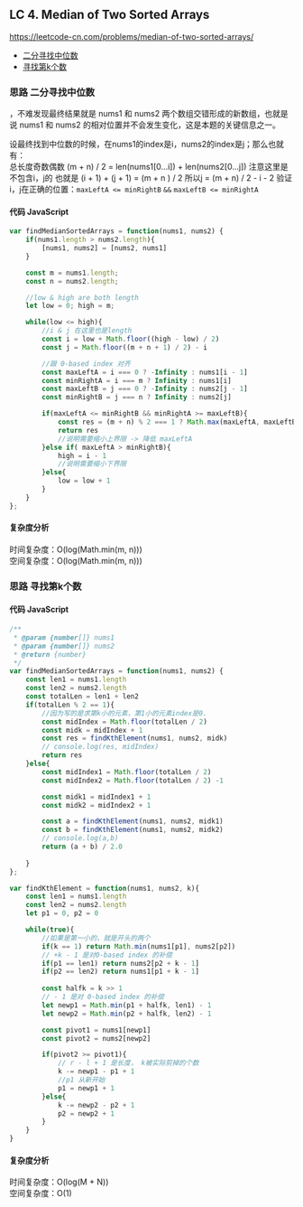 ## LC 4. Median of Two Sorted Arrays
https://leetcode-cn.com/problems/median-of-two-sorted-arrays/
- [二分寻找中位数](#思路-二分寻找中位数)
- [寻找第k个数](#思路-寻找第k个数)

### 思路 二分寻找中位数
，不难发现最终结果就是 nums1 和 nums2 两个数组交错形成的新数组，也就是说 nums1 和 nums2 的相对位置并不会发生变化，这是本题的关键信息之一。  

设最终找到中位数的时候，在nums1的index是i，nums2的index是j；那么也就有：  
总长度奇数偶数 (m + n) / 2 = len(nums1[0...i]) + len(nums2[0...j]) 注意这里是不包含i，j的 
也就是 (i + 1) + (j + 1) = (m + n ) / 2 
所以j = (m + n) / 2 - i - 2 
验证i，j在正确的位置：`maxLeftA <= minRightB` `&&` `maxLeftB <= minRightA`
#### 代码 JavaScript

```JavaScript
var findMedianSortedArrays = function(nums1, nums2) {
    if(nums1.length > nums2.length){
        [nums1, nums2] = [nums2, nums1]
    }

    const m = nums1.length;
    const n = nums2.length;

    //low & high are both length
    let low = 0; high = m;

    while(low <= high){
        //i & j 在这里也是length
        const i = low + Math.floor((high - low) / 2)
        const j = Math.floor((m + n + 1) / 2) - i

        //跟 0-based index 对齐
        const maxLeftA = i === 0 ? -Infinity : nums1[i - 1]
        const minRightA = i === m ? Infinity : nums1[i]
        const maxLeftB = j === 0 ? -Infinity : nums2[j - 1]
        const minRightB = j === n ? Infinity : nums2[j]

        if(maxLeftA <= minRightB && minRightA >= maxLeftB){
            const res = (m + n) % 2 === 1 ? Math.max(maxLeftA, maxLeftB) : (Math.max(maxLeftA, maxLeftB) + Math.min(minRightA, minRightB)) / 2
            return res
            //说明需要缩小上界限 -> 降低 maxLeftA
        }else if( maxLeftA > minRightB){
            high = i - 1
            //说明需要缩小下界限
        }else{
            low = low + 1
        }
    }
};

```

#### 复杂度分析
时间复杂度：O(log(Math.min(m, n))) </br>
空间复杂度：O(log(Math.min(m, n)))
### 思路 寻找第k个数

#### 代码 JavaScript

```JavaScript
/**
 * @param {number[]} nums1
 * @param {number[]} nums2
 * @return {number}
 */
var findMedianSortedArrays = function(nums1, nums2) {
    const len1 = nums1.length
    const len2 = nums2.length
    const totalLen = len1 + len2 
    if(totalLen % 2 == 1){
        //因为写的是求第k小的元素，第1小的元素index是0.
        const midIndex = Math.floor(totalLen / 2)
        const midk = midIndex + 1
        const res = findKthElement(nums1, nums2, midk)
        // console.log(res, midIndex)
        return res
    }else{
        const midIndex1 = Math.floor(totalLen / 2) 
        const midIndex2 = Math.floor(totalLen / 2) -1

        const midk1 = midIndex1 + 1
        const midk2 = midIndex2 + 1

        const a = findKthElement(nums1, nums2, midk1)
        const b = findKthElement(nums1, nums2, midk2)
        // console.log(a,b)
        return (a + b) / 2.0
        
    }
};

var findKthElement = function(nums1, nums2, k){
    const len1 = nums1.length
    const len2 = nums2.length
    let p1 = 0, p2 = 0

    while(true){
        //如果是第一小的，就是开头的两个
        if(k == 1) return Math.min(nums1[p1], nums2[p2])
        // +k - 1 是对0-based index 的补偿
        if(p1 == len1) return nums2[p2 + k - 1]
        if(p2 == len2) return nums1[p1 + k - 1]
        
        const halfk = k >> 1
        // - 1 是对 0-based index 的补偿
        let newp1 = Math.min(p1 + halfk, len1) - 1
        let newp2 = Math.min(p2 + halfk, len2) - 1

        const pivot1 = nums1[newp1]
        const pivot2 = nums2[newp2]

        if(pivot2 >= pivot1){
            // r - l + 1 是长度， k被实际剪掉的个数
            k -= newp1 - p1 + 1
            //p1 从新开始
            p1 = newp1 + 1
        }else{
            k -= newp2 - p2 + 1
            p2 = newp2 + 1
        }
    }
}

```

#### 复杂度分析
时间复杂度：O(log(M + N)) </br>
空间复杂度：O(1)
